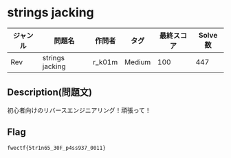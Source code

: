 # strings jacking

|ジャンル|問題名|作問者|タグ|最終スコア|Solve数|
|---|---|---|---|---|---|
|Rev|strings jacking|r_k01m|Medium|100|447|
## Description(問題文)

初心者向けのリバースエンジニアリング！頑張って！

## Flag

`fwectf{5tr1n65_30F_p4ss937_0011}`

